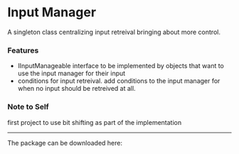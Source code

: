 # Input Manager

A singleton class centralizing input retreival bringing about more control.

### Features

- IInputManageable interface to be implemented by objects that want to use the input manager for their input
- conditions for input retreival. add conditions to the input manager for when no input should be retreived at all. 

### Note to Self

first project to use bit shifting as part of the implementation

--------

The package can be downloaded here:

